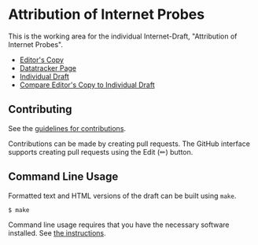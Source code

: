 # Attribution of Internet Probes

This is the working area for the individual Internet-Draft, "Attribution of Internet Probes".

* [Editor's Copy](https://evyncke.github.io/opsec-probe-attribution/#go.draft-vyncke-opsec-probe-attribution.html)
* [Datatracker Page](https://datatracker.ietf.org/doc/draft-vyncke-opsec-probe-attribution)
* [Individual Draft](https://datatracker.ietf.org/doc/html/draft-vyncke-opsec-probe-attribution)
* [Compare Editor's Copy to Individual Draft](https://evyncke.github.io/opsec-probe-attribution/#go.draft-vyncke-opsec-probe-attribution.diff)


## Contributing

See the
[guidelines for contributions](https://github.com/evyncke/opsec-probe-attribution/blob/main/CONTRIBUTING.md).

Contributions can be made by creating pull requests.
The GitHub interface supports creating pull requests using the Edit (✏) button.


## Command Line Usage

Formatted text and HTML versions of the draft can be built using `make`.

```sh
$ make
```

Command line usage requires that you have the necessary software installed.  See
[the instructions](https://github.com/martinthomson/i-d-template/blob/main/doc/SETUP.md).

